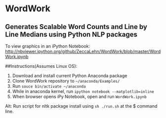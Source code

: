 # WordWork
## Generates Scalable Word Counts and Line by Line Medians using Python NLP packages

To view graphics in an iPython Notebook:
http://nbviewer.ipython.org/github/ZeccaLehn/WordWork/blob/master/WordWork.ipynb

##Instructions(Assumes Linux OS):

1) Download and install current Python Anaconda package
2) Clone WordWork repository to `~/anaconda/Examples/` 
3) Run `souce bin/activate ~/anaconda` 
4) While in anaconda kernel, run `ipython notebook --matplotlib=inline`
5) When browser opens iPy Notebook, open and run `WordWork.ipynb`


Alt: Run script for nltk package install using `sh ./run.sh` at the $ command line.
